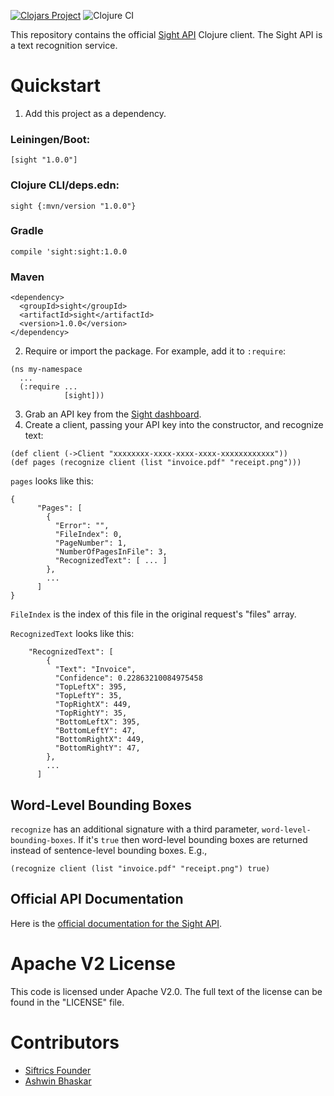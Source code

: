 [![Clojars Project](https://img.shields.io/clojars/v/sight.svg)](https://clojars.org/sight) ![Clojure CI](https://github.com/ashwinbhaskar/sight-clojure/workflows/Clojure%20CI/badge.svg)

This repository contains the official [Sight API](https://siftrics.com/) Clojure client. The Sight API is a text recognition service.

# Quickstart

1. Add this project as a dependency.

### Leiningen/Boot:

```
[sight "1.0.0"]
```

### Clojure CLI/deps.edn:

```
sight {:mvn/version "1.0.0"}
```

### Gradle

```
compile 'sight:sight:1.0.0
```

### Maven

```
<dependency>
  <groupId>sight</groupId>
  <artifactId>sight</artifactId>
  <version>1.0.0</version>
</dependency>
```

2. Require or import the package. For example, add it to `:require`:

```
(ns my-namespace
  ...
  (:require ...
            [sight]))
```

3. Grab an API key from the [Sight dashboard](https://siftrics.com/).
4. Create a client, passing your API key into the constructor, and recognize text:

```
(def client (->Client "xxxxxxxx-xxxx-xxxx-xxxx-xxxxxxxxxxxx"))
(def pages (recognize client (list "invoice.pdf" "receipt.png")))
```

`pages` looks like this:

```
{
      "Pages": [
        {
          "Error": "",
          "FileIndex": 0,
          "PageNumber": 1,
          "NumberOfPagesInFile": 3,
          "RecognizedText": [ ... ]
        },
        ...
      ]
}
```

`FileIndex` is the index of this file in the original request's "files" array.

`RecognizedText` looks like this:

```
    "RecognizedText": [
        {
          "Text": "Invoice",
          "Confidence": 0.22863210084975458
          "TopLeftX": 395,
          "TopLeftY": 35,
          "TopRightX": 449,
          "TopRightY": 35,
          "BottomLeftX": 395,
          "BottomLeftY": 47,
          "BottomRightX": 449,
          "BottomRightY": 47,
        },
        ...
      ]
```

## Word-Level Bounding Boxes

`recognize` has an additional signature with a third parameter, `word-level-bounding-boxes`. If it's `true` then word-level bounding boxes are returned instead of sentence-level bounding boxes. E.g.,

```
(recognize client (list "invoice.pdf" "receipt.png") true)
```

## Official API Documentation

Here is the [official documentation for the Sight API](https://siftrics.com/docs/sight.html).

# Apache V2 License

This code is licensed under Apache V2.0. The full text of the license can be found in the "LICENSE" file.

# Contributors

* [Siftrics Founder](https://github.com/siftrics/)
* [Ashwin Bhaskar](https://github.com/ashwinbhaskar)
